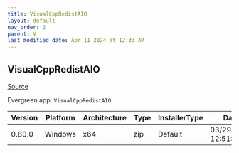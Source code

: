 ```yaml
---
title: VisualCppRedistAIO
layout: default
nav_order: 2
parent: V
last_modified_date: Apr 11 2024 at 12:33 AM
---
```


## VisualCppRedistAIO

[Source](https://github.com/abbodi1406/vcredist)

Evergreen app: `VisualCppRedistAIO`

| Version | Platform | Architecture | Type | InstallerType | Date                | Size     | URI                                                                                                                                                                                                        |
| ------- | -------- | ------------ | ---- | ------------- | ------------------- | -------- | ---------------------------------------------------------------------------------------------------------------------------------------------------------------------------------------------------------- |
| 0.80.0  | Windows  | x64          | zip  | Default       | 03/29/2024 12:51:26 | 28925195 | [https://github.com/abbodi1406/vcredist/releases/download/v0.80.0/VisualCppRedist_AIO_x86_x64_80.zip](https://github.com/abbodi1406/vcredist/releases/download/v0.80.0/VisualCppRedist_AIO_x86_x64_80.zip) |
